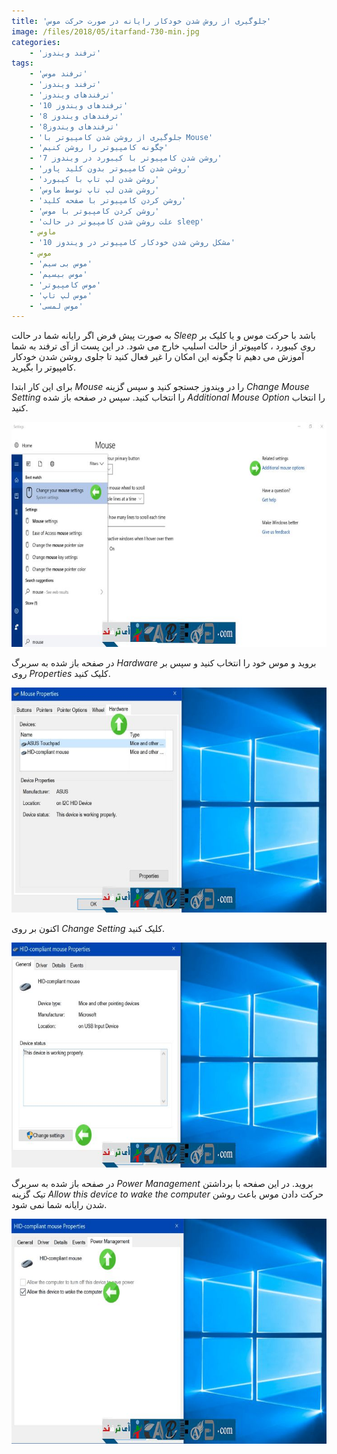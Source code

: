 ```yaml
---
title: 'جلوگیری از روش شدن خودکار رایانه در صورت حرکت موس'
image: /files/2018/05/itarfand-730-min.jpg
categories:
    - 'ترفند ویندوز'
tags:
    - 'ترفند موس'
    - 'ترفند ویندوز'
    - 'ترفندهای ویندوز'
    - 'ترفندهای ویندوز 10'
    - 'ترفندهای ویندوز 8'
    - 'ترفندهای ویندوز8'
    - 'جلوگیری از روشن شدن کامپیوتر با Mouse'
    - 'چگونه کامپیوتر را روشن کنیم'
    - 'روشن شدن کامپیوتر با کیبورد در ویندوز 7'
    - 'روشن شدن کامپیوتر بدون کلید پاور'
    - 'روشن شدن لپ تاپ با کیبورد'
    - 'روشن شدن لپ تاپ توسط ماوس'
    - 'روشن كردن كامپيوتر با صفحه كليد'
    - 'روشن كردن كامپيوتر با موس'
    - 'علت روشن شدن کامپیوتر در حالت sleep'
    - ماوس
    - 'مشکل روشن شدن خودکار کامپیوتر در ویندوز 10'
    - موس
    - 'موس بی سیم'
    - 'موس بیسیم'
    - 'موس کامپیوتر'
    - 'موس لپ تاپ'
    - 'موس لمسی'
---
```


به صورت پیش فرض اگر رایانه شما در حالت *Sleep* باشد با حرکت موس و یا کلیک بر روی کیبورد ، کامپیوتر از حالت اسلیپ خارج می شود. در این پست از آی ترفند به شما آموزش می دهیم تا چگونه این امکان را غیر فعال کنید تا جلوی روشن شدن خودکار کامپیوتر را بگیرید.

برای این کار ابتدا *Mouse* را در ویندوز جستجو کنید و سپس گزینه *Change Mouse Setting* را انتخاب کنید. سپس در صفحه باز شده *Additional Mouse Option* را انتخاب کنید.

![mhkarami97](/files/2018/05/itarfand-726-min.jpg)

در صفحه باز شده به سربرگ *Hardware* بروید و موس خود را انتخاب کنید و سپس بر روی *Properties* کلیک کنید.

![mhkarami97](/files/2018/05/itarfand-727-min.jpg)

اکنون بر روی *Change Setting* کلیک کنید.

![mhkarami97](/files/2018/05/itarfand-728-min.jpg)

در صفحه باز شده به سربرگ *Power Management* بروید. در این صفحه با برداشتن تیک گزینه *Allow this device to wake the computer* حرکت دادن موس باعث روشن شدن رایانه شما نمی شود.

![mhkarami97](/files/2018/05/itarfand-729-min.jpg)